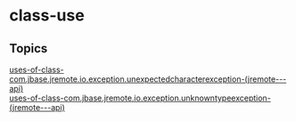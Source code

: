 # class-use

## Topics

[uses-of-class-com.jbase.jremote.io.exception.unexpectedcharacterexception-(jremote---api)](./uses-of-class-com.jbase.jremote.io.exception.unexpectedcharacterexception-(jremote---api))  
[uses-of-class-com.jbase.jremote.io.exception.unknowntypeexception-(jremote---api)](./uses-of-class-com.jbase.jremote.io.exception.unknowntypeexception-(jremote---api))  

